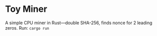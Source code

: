 # Toy Miner
A simple CPU miner in Rust—double SHA-256, finds nonce for 2 leading zeros.
Run: `cargo run`
